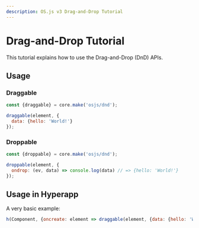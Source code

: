```yaml
---
description: OS.js v3 Drag-and-Drop Tutorial
---
```


# Drag-and-Drop Tutorial

This tutorial explains how to use the Drag-and-Drop (DnD) APIs.

## Usage

### Draggable

```javascript
const {draggable} = core.make('osjs/dnd');

draggable(element, {
  data: {hello: 'World!'}
});
```

### Droppable

```javascript
const {droppable} = core.make('osjs/dnd');

droppable(element, {
  ondrop: (ev, data) => console.log(data) // => {hello: 'World!'}
});
```

## Usage in Hyperapp

A very basic example:

```javascript
h(Component, {oncreate: element => draggable(element, {data: {hello: 'World!'}})});
```
